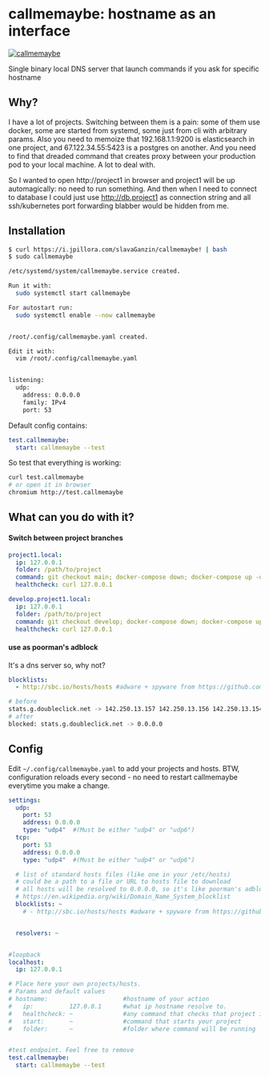 # callmemaybe: hostname as an interface

[![callmemaybe](https://media3.giphy.com/media/kGdRnb1kF4OmQ/giphy.gif?cid=ecf05e472pq6o5ggg6vq0w1b88g3221a7cevv2orxgm6rva7&rid=giphy.gif&ct=g)](https://www.youtube.com/watch?v=fWNaR-rxAic&t=86s)

Single binary local DNS server that launch commands if you ask for specific hostname

## Why?

I have a lot of projects. Switching between them is a pain: some of them use docker, some are started from systemd, some just from cli with arbitrary params. Also you need to memoize that 192.168.1.1:9200 is elasticsearch in one project, and 67.122.34.55:5423 is a postgres on another. And you need to find that dreaded command that creates proxy between your production pod to your local machine.
A lot to deal with.

So I wanted to open http://project1 in browser and project1 will be up automagically: no need to run something. And then when I need to connect to database I could just use http://db.project1 as connection string and all ssh/kubernetes port forwarding blabber would be hidden from me.

## Installation
```bash
$ curl https://i.jpillora.com/slavaGanzin/callmemaybe! | bash
$ sudo callmemaybe

/etc/systemd/system/callmemaybe.service created.

Run it with:
  sudo systemctl start callmemaybe

For autostart run:
  sudo systemctl enable --now callmemaybe


/root/.config/callmemaybe.yaml created.

Edit it with:
  vim /root/.config/callmemaybe.yaml


listening:
  udp:
    address: 0.0.0.0
    family: IPv4
    port: 53
```

Default config contains:
```yaml
test.callmemaybe:
  start: callmemaybe --test
```

So test that everything is working:
```bash
curl test.callmemaybe
# or open it in browser
chromium http://test.callmemaybe
```

## What can you do with it?

#### Switch between project branches
```yaml
project1.local:
  ip: 127.0.0.1
  folder: /path/to/project
  command: git checkout main; docker-compose down; docker-compose up -d
  healthcheck: curl 127.0.0.1

develop.project1.local:
  ip: 127.0.0.1
  folder: /path/to/project
  command: git checkout develop; docker-compose down; docker-compose up -d
  healthcheck: curl 127.0.0.1
```

#### use as poorman's adblock
It's a dns server so, why not?

```yaml
blocklists:
  - http://sbc.io/hosts/hosts #adware + spyware from https://github.com/StevenBlack/hosts#list-of-all-hosts-file-variants
```

```bash
# before
stats.g.doubleclick.net -> 142.250.13.157 142.250.13.156 142.250.13.154 142.250.13.155
# after
blocked: stats.g.doubleclick.net -> 0.0.0.0
```

## Config

Edit `~/.config/callmemaybe.yaml` to add your projects and hosts.
BTW, configuration reloads every second - no need to restart callmemaybe everytime you make a change.

```yaml
settings:
  udp:
    port: 53
    address: 0.0.0.0
    type: "udp4"  #(Must be either "udp4" or "udp6")
  tcp:
    port: 53
    address: 0.0.0.0
    type: "udp4"  #(Must be either "udp4" or "udp6")

  # list of standard hosts files (like one in your /etc/hosts)
  # could be a path to a file or URL to hosts file to download
  # all hosts will be resolved to 0.0.0.0, so it's like poorman's adblock
  # https://en.wikipedia.org/wiki/Domain_Name_System_blocklist
  blocklists: ~
    # - http://sbc.io/hosts/hosts #adware + spyware from https://github.com/StevenBlack/hosts#list-of-all-hosts-file-variants


  resolvers: ~


#loopback
localhost:
  ip: 127.0.0.1

# Place here your own projects/hosts.
# Params and default values
# hostname:                     #hostname of your action
#   ip:          127.0.0.1      #what ip hostname resolve to.
#   healthcheck: ~              #any command that checks that project is up, so there is no need to run start command
#   start:       ~              #command that starts your project
#   folder:      ~              #folder where command will be running


#test endpoint. Feel free to remove
test.callmemaybe:
  start: callmemaybe --test
```

